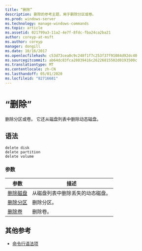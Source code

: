 ```yaml
---
title: “删除”
description: 删除的参考主题，用于删除分区或卷。
ms.prod: windows-server
ms.technology: manage-windows-commands
ms.topic: article
ms.assetid: 021799a3-11a2-4e7f-8fdc-fba24ca2ba21
author: coreyp-at-msft
ms.author: coreyp
manager: dongill
ms.date: 10/16/2017
ms.openlocfilehash: c53d73cea0c9c248f1f7c253f37f91084d92dc40
ms.sourcegitcommit: ab64dc83fca28039416c26226815502d0193500c
ms.translationtype: MT
ms.contentlocale: zh-CN
ms.lasthandoff: 05/01/2020
ms.locfileid: "82716681"
---
```

# <a name="delete"></a>“删除”

删除分区或卷。 它还从磁盘列表中删除动态磁盘。

## <a name="syntax"></a>语法

```
delete disk
delete partition
delete volume
```

### <a name="parameters"></a>参数

|参数|描述|
|---------|-----------|
|[删除磁盘](delete-disk.md)|从磁盘列表中删除丢失的动态磁盘。|
|[删除分区](delete-partition.md)|删除分区。|
|[删除卷](delete-volume.md)|删除卷。|

## <a name="additional-references"></a>其他参考

- [命令行语法项](command-line-syntax-key.md)

